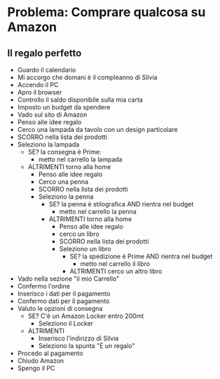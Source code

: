 # Problema: Comprare qualcosa su Amazon
## Il regalo perfetto

- Guardo il calendario
- Mi accorgo che domani è il compleanno di Silvia
- Accendo il PC
- Apro il browser
- Controllo il saldo disponibile sulla mia carta
- Imposto un budget da spendere
- Vado sul sito di Amazon
- Penso alle idee regalo
- Cerco una lampada da tavolo con un design particolare
- SCORRO nella lista dei prodotti
- Seleziono la lampada
    - SE? la consegna è Prime: 
        - metto nel carrello la lampada
    - ALTRIMENTI torno alla home
        - Penso alle idee regalo
        - Cerco una penna
        - SCORRO nella lista dei prodotti
        - Seleziono la penna
            - SE? la penna è stilografica AND rientra nel budget
                - metto nel carrello la penna
            - ALTRIMENTI torno alla home
                - Penso alle idee regalo
                - cerco un libro
                - SCORRO nella lista dei prodotti
                - Seleziono un libro
                    - SE? la spedizione è Prime AND rientra nel budget
                        - metto nel carrello il libro
                    - ALTRIMENTI cerco un altro libro
- Vado nella sezione "il mio Carrello"
- Confermo l'ordine
- Inserisco i dati per il pagamento
- Confermo dati per il pagamento
- Valuto le opzioni di consegna
    - SE? C'è un Amazon Locker entro 200mt
        - Seleziono il Locker
    - ALTRIMENTI
        - Inserisco l'indirizzo di Silvia
        - Seleziono la spunta "É un regalo"
- Procedo al pagamento
- Chiudo Amazon
- Spengo il PC